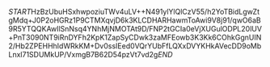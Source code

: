 $START$HzBzUbuHSxhwpoziuTWv4uLV++N491ylYlQlCzV55/h2YoTBidLgwZtgMdq+J0P2oHGRz1P9CTMXqvjD6k3KLCDHARHawmToAwi9V8j91/qwO6aB9R5YTQQKAwIlSnNsq4YNhMjNMOTAt9D/FNP2tGCIa0eVjXUGulODPL20lUV+PnT3090NT9iRnDYFh2KpK1ZapSyCDwk3zaMFEowb3K3Kk6COhkGgnUIN2/Hb2ZPEHHhIdWRkKM+Dv0ssIEed0VQrYUbFfLQXxDVYKHkAVecDD9oMbLnxl71SDUMkUP/VxmgB7B62D54pzVt7vd2g$END$